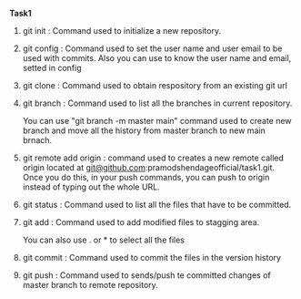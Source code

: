 **Task1**

1. git init : Command used to initialize a new repository.


2. git config : Command used to set the user name and user email to be used with commits. Also you can use to know the user name and email, setted in config


3. git clone : Command used to obtain respository from an existing git url

4. git branch : Command used to list all the branches in current repository.

   You can use "git branch -m master main" command used to create new branch and move all the history from master branch to new main brnach.

5. git remote add origin : command used to creates a new remote called origin located at git@github.com:pramodshendageofficial/task1.git. Once you do this, in your push commands, you can push to origin instead of typing out the whole URL.


6. git status : Command used to list all the files that have to be committed.


7. git add : Command used to add modified files to stagging area.

   You can also use . or * to select all the files


8. git commit : Command used to commit the files in the version history


9. git push : Command used to sends/push te committed changes of master branch to remote repository.